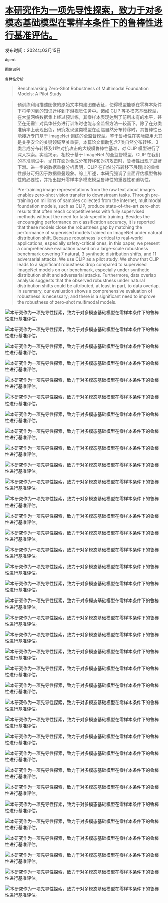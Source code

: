 # [本研究作为一项先导性探索，致力于对多模态基础模型在零样本条件下的鲁棒性进行基准评估。](https://arxiv.org/abs/2403.10499)

发布时间：2024年03月15日

`Agent`

`图像识别`

`鲁棒性分析`

> Benchmarking Zero-Shot Robustness of Multimodal Foundation Models: A Pilot Study

> 预训练利用描述图像的原始文本构建图像表征，使得模型能够在零样本条件下将学习到的知识迁移到下游视觉任务中。诸如 CLIP 等多模态基础模型，在大量网络数据集上经过预训练，其零样本表现达到了前所未有的水平，甚至在无需针对具体任务进行训练时也能与全监督方法一较高下。除了在分类准确率上表现出色，研究发现这类模型在面临自然分布转移时，其鲁棒性已能接近专门基于 ImageNet 训练的全监督模型。鉴于鲁棒性在实际应用尤其是关乎安全的关键领域至关重要，本篇论文借助包含7类自然分布转移、3类合成分布转移及11种对抗攻击的大规模鲁棒性基准，对 CLIP 模型进行了深入探索。实验揭示，相较于基于 ImageNet 的全监督模型，CLIP 在我们的基准测试中，尤其在面对合成分布转移和对抗攻击时，鲁棒性出现了显著下滑。进一步的数据重叠分析表明，CLIP 在自然分布转移下展现出的鲁棒性部分可归因于数据重叠现象。综上所述，本研究强调了全面评估模型鲁棒性的必要性，并指出提升零样本多模态模型鲁棒性的重要性和迫切性。

> Pre-training image representations from the raw text about images enables zero-shot vision transfer to downstream tasks. Through pre-training on millions of samples collected from the internet, multimodal foundation models, such as CLIP, produce state-of-the-art zero-shot results that often reach competitiveness with fully supervised methods without the need for task-specific training. Besides the encouraging performance on classification accuracy, it is reported that these models close the robustness gap by matching the performance of supervised models trained on ImageNet under natural distribution shift. Because robustness is critical to real-world applications, especially safety-critical ones, in this paper, we present a comprehensive evaluation based on a large-scale robustness benchmark covering 7 natural, 3 synthetic distribution shifts, and 11 adversarial attacks. We use CLIP as a pilot study. We show that CLIP leads to a significant robustness drop compared to supervised ImageNet models on our benchmark, especially under synthetic distribution shift and adversarial attacks. Furthermore, data overlap analysis suggests that the observed robustness under natural distribution shifts could be attributed, at least in part, to data overlap. In summary, our evaluation shows a comprehensive evaluation of robustness is necessary; and there is a significant need to improve the robustness of zero-shot multimodal models.

![本研究作为一项先导性探索，致力于对多模态基础模型在零样本条件下的鲁棒性进行基准评估。](../../../paper_images/2403.10499/x1.png)

![本研究作为一项先导性探索，致力于对多模态基础模型在零样本条件下的鲁棒性进行基准评估。](../../../paper_images/2403.10499/x2.png)

![本研究作为一项先导性探索，致力于对多模态基础模型在零样本条件下的鲁棒性进行基准评估。](../../../paper_images/2403.10499/x3.png)

![本研究作为一项先导性探索，致力于对多模态基础模型在零样本条件下的鲁棒性进行基准评估。](../../../paper_images/2403.10499/x4.png)

![本研究作为一项先导性探索，致力于对多模态基础模型在零样本条件下的鲁棒性进行基准评估。](../../../paper_images/2403.10499/x5.png)

![本研究作为一项先导性探索，致力于对多模态基础模型在零样本条件下的鲁棒性进行基准评估。](../../../paper_images/2403.10499/x6.png)

![本研究作为一项先导性探索，致力于对多模态基础模型在零样本条件下的鲁棒性进行基准评估。](../../../paper_images/2403.10499/x7.png)

![本研究作为一项先导性探索，致力于对多模态基础模型在零样本条件下的鲁棒性进行基准评估。](../../../paper_images/2403.10499/x3.png)

![本研究作为一项先导性探索，致力于对多模态基础模型在零样本条件下的鲁棒性进行基准评估。](../../../paper_images/2403.10499/x8.png)

![本研究作为一项先导性探索，致力于对多模态基础模型在零样本条件下的鲁棒性进行基准评估。](../../../paper_images/2403.10499/x9.png)

![本研究作为一项先导性探索，致力于对多模态基础模型在零样本条件下的鲁棒性进行基准评估。](../../../paper_images/2403.10499/x10.png)

![本研究作为一项先导性探索，致力于对多模态基础模型在零样本条件下的鲁棒性进行基准评估。](../../../paper_images/2403.10499/x3.png)

![本研究作为一项先导性探索，致力于对多模态基础模型在零样本条件下的鲁棒性进行基准评估。](../../../paper_images/2403.10499/x11.png)

![本研究作为一项先导性探索，致力于对多模态基础模型在零样本条件下的鲁棒性进行基准评估。](../../../paper_images/2403.10499/x12.png)

![本研究作为一项先导性探索，致力于对多模态基础模型在零样本条件下的鲁棒性进行基准评估。](../../../paper_images/2403.10499/x3.png)

![本研究作为一项先导性探索，致力于对多模态基础模型在零样本条件下的鲁棒性进行基准评估。](../../../paper_images/2403.10499/x13.png)

![本研究作为一项先导性探索，致力于对多模态基础模型在零样本条件下的鲁棒性进行基准评估。](../../../paper_images/2403.10499/x14.png)

![本研究作为一项先导性探索，致力于对多模态基础模型在零样本条件下的鲁棒性进行基准评估。](../../../paper_images/2403.10499/x15.png)

![本研究作为一项先导性探索，致力于对多模态基础模型在零样本条件下的鲁棒性进行基准评估。](../../../paper_images/2403.10499/x16.png)

![本研究作为一项先导性探索，致力于对多模态基础模型在零样本条件下的鲁棒性进行基准评估。](../../../paper_images/2403.10499/x17.png)

![本研究作为一项先导性探索，致力于对多模态基础模型在零样本条件下的鲁棒性进行基准评估。](../../../paper_images/2403.10499/x18.png)

![本研究作为一项先导性探索，致力于对多模态基础模型在零样本条件下的鲁棒性进行基准评估。](../../../paper_images/2403.10499/x19.png)

![本研究作为一项先导性探索，致力于对多模态基础模型在零样本条件下的鲁棒性进行基准评估。](../../../paper_images/2403.10499/x20.png)

![本研究作为一项先导性探索，致力于对多模态基础模型在零样本条件下的鲁棒性进行基准评估。](../../../paper_images/2403.10499/x21.png)

![本研究作为一项先导性探索，致力于对多模态基础模型在零样本条件下的鲁棒性进行基准评估。](../../../paper_images/2403.10499/x3.png)

![本研究作为一项先导性探索，致力于对多模态基础模型在零样本条件下的鲁棒性进行基准评估。](../../../paper_images/2403.10499/x22.png)

![本研究作为一项先导性探索，致力于对多模态基础模型在零样本条件下的鲁棒性进行基准评估。](../../../paper_images/2403.10499/x23.png)

![本研究作为一项先导性探索，致力于对多模态基础模型在零样本条件下的鲁棒性进行基准评估。](../../../paper_images/2403.10499/x3.png)

![本研究作为一项先导性探索，致力于对多模态基础模型在零样本条件下的鲁棒性进行基准评估。](../../../paper_images/2403.10499/x24.png)

![本研究作为一项先导性探索，致力于对多模态基础模型在零样本条件下的鲁棒性进行基准评估。](../../../paper_images/2403.10499/x25.png)

![本研究作为一项先导性探索，致力于对多模态基础模型在零样本条件下的鲁棒性进行基准评估。](../../../paper_images/2403.10499/x26.png)

![本研究作为一项先导性探索，致力于对多模态基础模型在零样本条件下的鲁棒性进行基准评估。](../../../paper_images/2403.10499/x27.png)

![本研究作为一项先导性探索，致力于对多模态基础模型在零样本条件下的鲁棒性进行基准评估。](../../../paper_images/2403.10499/x28.png)

![本研究作为一项先导性探索，致力于对多模态基础模型在零样本条件下的鲁棒性进行基准评估。](../../../paper_images/2403.10499/x29.png)

![本研究作为一项先导性探索，致力于对多模态基础模型在零样本条件下的鲁棒性进行基准评估。](../../../paper_images/2403.10499/x30.png)